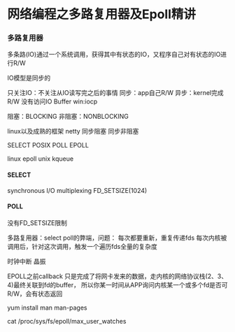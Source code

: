 # 网络编程之多路复用器及Epoll精讲

### 多路复用器

多条路(IO)通过一个系统调用，获得其中有状态的IO，又程序自己对有状态的IO进行R/W

IO模型是同步的

只关注IO：不关注从IO读写完之后的事情
同步：app自己R/W
异步：kernel完成R/W 没有访问IO Buffer win:iocp

阻塞：BLOCKING
非阻塞：NONBLOCKING

linux以及成熟的框架 netty
同步阻塞
同步非阻塞


SELECT POSIX
POLL
EPOLL

linux epoll
unix kqueue

#### SELECT

synchronous I/O multiplexing
FD_SETSIZE(1024)

#### POLL
没有FD_SETSIZE限制


多路复用器：select poll的弊端，问题：
每次都要重新，重复传递fds
每次内核被调用后，针对这次调用，触发一个遍历fds全量的复杂度


时钟中断 晶振


EPOLL之前callback 只是完成了将网卡发来的数据，走内核的网络协议栈(2、3、4)最终关联到fd的buffer，
所以你某一时间从APP询问内核某一个或多个fd是否可R/W，会有状态返回


yum install man man-pages


cat /proc/sys/fs/epoll/max_user_watches